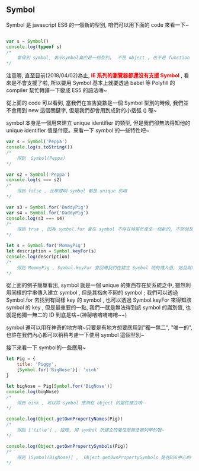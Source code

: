 ## Symbol ##

Symbol 是 javascript ES6 的一個新的型別, 咱們可以用下面的 code 來看一下~

```js

var s = Symbol()
console.log(typeof s)
/*
    會得到 symbol, 表示symbol真的是一個型別,  不是 object , 也不是 function
*/
```
注意喔, 直至目前(2018/04/02)為止, <span style="color: red; font-weight: bold">IE 系列的瀏覽器都還沒有支援 Symbol</span> , 看來是不會支援了啦, 所以要用 Symbol 基本上就要透過 babel 等 Polyfill 的 compiler 幫忙轉譯一下變成 ES5 的語法嚕~

從上面的 code 可以看到, 當我們在宣告變數是一個 Symbol 型別的時候, 我們並不會用到 new 這個關鍵字, 但是我們卻會用到成對的小括弧 () 喔~

symbol 本身是一個用來建立 unique identifier 的類型, 但是我們卻無法得知他的 unique identifier 值是什麼。來看一下 symbol 的一些特性吧~

```js
var s = Symbol('Peppa')
console.log(s.toString())
/*
    得到  Symbol(Peppa)
*/

var s2 = Symbol('Peppa')
console.log(s === s2)
/*
    得到 false , 此舉證明 symbol 都是 unique 的唷
*/

var s3 = Symbol.for('DaddyPig')
var s4 = Symbol.for('DaddyPig')
console.log(s3 === s4)
/*
    得到 true , 因為 symbol.for 會在 symbol 不存在時幫忙產生一個新的, 不然就是回傳該 symbol
*/

let s = Symbol.for('MommyPig')
let description = Symbol.keyFor(s)
console.log(description)
/*
    得到 MommyPig , Symbol.keyFor 會回傳我們在建立 Symbol 時的傳入值, 姑且就叫他 key ?
*/
```
從上面的例子簡單看出, symbol 就是一個 unique 的東西存在於系統之中, 雖然利用同樣的字串傳入建立 symbol , 但是其指向不同的 symbol ; 我們可以透過 Symbol.for 去找到有同樣 key 的 symbol , 也可以透過 Symbol.keyFor 來得知該 symbol 的 key , 但是最重要的一點,  我們一就是無法得到該 symbol 的識別值, 也就是他獨一無二的 ID 到底是啥~(神秘唷唷唷唷唷~~)

symbol 還可以用在神奇的地方唷~只要是有地方想要應用到"獨一無二", "唯一的", 也許在我們內心都可以稍稍考慮一下使用 symbol 這個型別~

接下來看一下 symbol的一些應用~

```js
let Pig = {
    title: 'Piggy',
    [Symbol.for('BigNose')]: 'oink'
}

let bigNose = Pig[Symbol.for('BigNose')]
console.log(bigNose)
/*
    得到 oink , 可以將 symbol 應用在 object 的屬性建立唷~
*/

console.log(Object.getOwnPropertyNames(Pig))
/*
    得到 ['title'] , 挖哩, 用 symbol 所建立的屬性是無法被列舉的喔~
*/

console.log(Object.getOwnPropertySymbols(Pig))
/*
    得到 [Symbol(BigNose)] ,  Object.getOwnPropertySymbols 是在ES6中心的 method , 我想用意就是在可以觀察一下有哪些屬性是用 symbol 建立的囉
*/
```